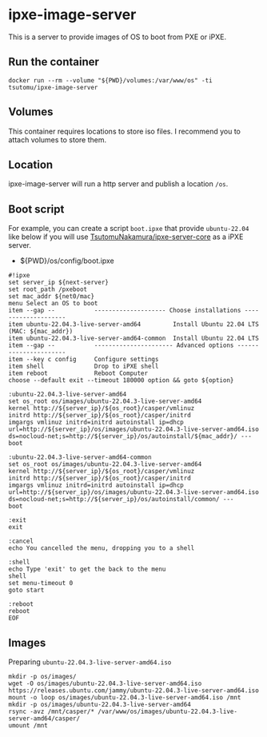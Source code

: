 # ipxe-image-server
This is a server to provide images of OS to boot from PXE or iPXE.

## Run the container
```
docker run --rm --volume "${PWD}/volumes:/var/www/os" -ti tsutomu/ipxe-image-server
```

## Volumes
This container requires locations to store iso files.
I recommend you to attach volumes to store them.

## Location
ipxe-image-server will run a http server and publish a location `/os`.

## Boot script
For example, you can create a script `boot.ipxe` that provide `ubuntu-22.04` like below if you will use [TsutomuNakamura/ipxe-server-core](https://github.com/TsutomuNakamura/ipxe-server-core) as a iPXE server.

* ${PWD}/os/config/boot.ipxe
```
#!ipxe
set server_ip ${next-server}
set root_path /pxeboot
set mac_addr ${net0/mac}
menu Select an OS to boot
item --gap --           -------------------- Choose installations --------------------
item ubuntu-22.04.3-live-server-amd64         Install Ubuntu 22.04 LTS (MAC: ${mac_addr})
item ubuntu-22.04.3-live-server-amd64-common  Install Ubuntu 22.04 LTS
item --gap --           ---------------------- Advanced options ----------------------
item --key c config     Configure settings
item shell              Drop to iPXE shell
item reboot             Reboot Computer
choose --default exit --timeout 180000 option && goto ${option}

:ubuntu-22.04.3-live-server-amd64
set os_root os/images/ubuntu-22.04.3-live-server-amd64
kernel http://${server_ip}/${os_root}/casper/vmlinuz
initrd http://${server_ip}/${os_root}/casper/initrd
imgargs vmlinuz initrd=initrd autoinstall ip=dhcp url=http://${server_ip}/os/images/ubuntu-22.04.3-live-server-amd64.iso ds=nocloud-net;s=http://${server_ip}/os/autoinstall/${mac_addr}/ ---
boot

:ubuntu-22.04.3-live-server-amd64-common
set os_root os/images/ubuntu-22.04.3-live-server-amd64
kernel http://${server_ip}/${os_root}/casper/vmlinuz
initrd http://${server_ip}/${os_root}/casper/initrd
imgargs vmlinuz initrd=initrd autoinstall ip=dhcp url=http://${server_ip}/os/images/ubuntu-22.04.3-live-server-amd64.iso ds=nocloud-net;s=http://${server_ip}/os/autoinstall/common/ ---
boot

:exit
exit

:cancel
echo You cancelled the menu, dropping you to a shell

:shell
echo Type 'exit' to get the back to the menu
shell
set menu-timeout 0
goto start

:reboot
reboot
EOF
```

## Images
Preparing `ubuntu-22.04.3-live-server-amd64.iso` 

```
mkdir -p os/images/
wget -O os/images/ubuntu-22.04.3-live-server-amd64.iso https://releases.ubuntu.com/jammy/ubuntu-22.04.3-live-server-amd64.iso
mount -o loop os/images/ubuntu-22.04.3-live-server-amd64.iso /mnt
mkdir -p os/images/ubuntu-22.04.3-live-server-amd64
rsync -avz /mnt/casper/* /var/www/os/images/ubuntu-22.04.3-live-server-amd64/casper/
umount /mnt
```

